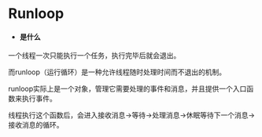 # Runloop

- #### 是什么

一个线程一次只能执行一个任务，执行完毕后就会退出。

而runloop（运行循环）是一种允许线程随时处理时间而不退出的机制。

runloop实际上是一个对象，管理它需要处理的事件和消息，并且提供一个入口函数来执行事件。

线程执行这个函数后，会进入接收消息->等待->处理消息->休眠等待下一个消息->接收消息的循环。

